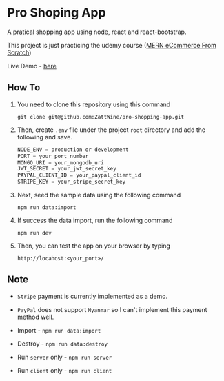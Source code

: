 # Pro Shoping App

A pratical shopping app using node, react and react-bootstrap.

This project is just practicing the udemy course ([MERN eCommerce From Scratch](https://www.udemy.com/course/mern-ecommerce/))

Live Demo - [here](https://zattshop.herokuapp.com/)

## How To

1. You need to clone this repository using this command

   `git clone git@github.com:ZattWine/pro-shopping-app.git`

2. Then, create `.env` file under the project `root` directory and add the following and save.

   ```js
   NODE_ENV = production or development
   PORT = your_port_number
   MONGO_URI = your_mongodb_uri
   JWT_SECRET = your_jwt_secret_key
   PAYPAL_CLIENT_ID = your_paypal_client_id
   STRIPE_KEY = your_stripe_secret_key
   ```

3. Next, seed the sample data using the following command

   `npm run data:import`

4. If success the data import, run the following command

   `npm run dev`

5. Then, you can test the app on your browser by typing

   `http://locahost:<your_port>/`

## Note

- `Stripe` payment is currently implemented as a demo.
- `PayPal` does not support `Myanmar` so I can't implement this payment method well.

- Import - `npm run data:import`
- Destroy - `npm run data:destroy`

- Run `server` only - `npm run server`
- Run `client` only - `npm run client`
